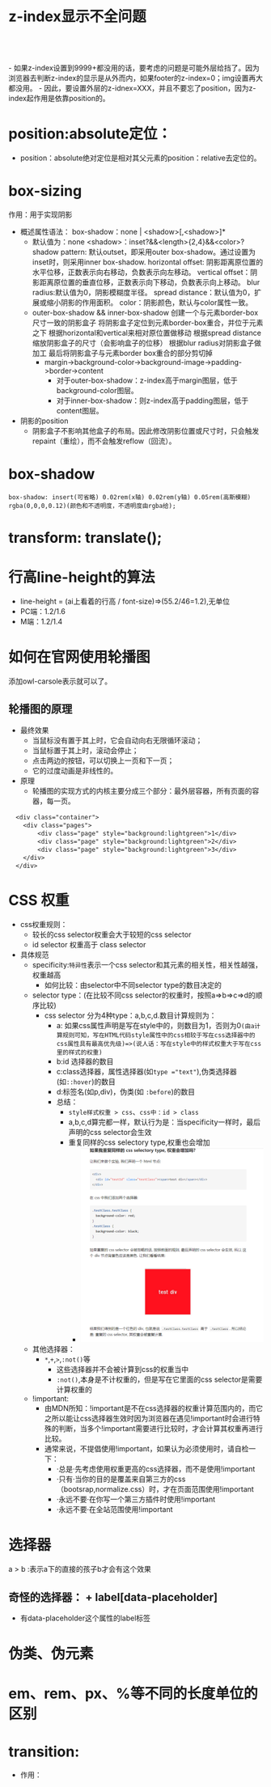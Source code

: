# z-index显示不全问题
<header>
    <div></div>
</header>
<footer>
    <div>
        <img style="z-index：20；position：XXX">
    </div>
</footer>
- 如果z-index设置到9999+都没用的话，要考虑的问题是可能外层给挡了。因为浏览器去判断z-index的显示是从外而内，如果footer的z-index=0；img设置再大都没用。
- 因此，要设置外层的z-idnex=XXX，并且不要忘了position，因为z-index起作用是依靠position的。

# position:absolute定位：
- position：absolute绝对定位是相对其父元素的position：relative去定位的。

# box-sizing

作用：用于实现阴影

- 概述属性语法：
    box-shadow：none | &#60;shadow&#62;[,&#60;shadow&#62;]*
  - 默认值为：none
        &#60;shadow&#62;：inset?&&&#60;length&#62;{2,4}&&&#60;color&#62;?
        shadow pattern: 默认outset，即采用outer box-shadow。通过设置为inset时，则采用inner box-shadow.
        horizontal offset: 阴影距离原位置的水平位移，正数表示向右移动，负数表示向左移动。
        vertical offset：阴影距离原位置的垂直位移，正数表示向下移动，负数表示向上移动。
        blur radius:默认值为0，阴影模糊度半径。
        spread distance：默认值为0，扩展或缩小阴影的作用面积。
        color：阴影颜色，默认与color属性一致。
  - outer-box-shadow && inner-box-shadow
      创建一个与元素border-box尺寸一致的阴影盒子
      将阴影盒子定位到元素border-box重合，并位于元素之下
      根据horizontal和vertical来相对原位置做移动
      根据spread distance缩放阴影盒子的尺寸（会影响盒子的位移）
      根据blur radius对阴影盒子做加工
      最后将阴影盒子与元素border box重合的部分剪切掉
    - margin->background-color->background-image->padding->border->content
      - 对于outer-box-shadow：z-index高于margin图层，低于background-color图层。
      - 对于inner-box-shadow：则z-index高于padding图层，低于content图层。
- 阴影的position
  - 阴影盒子不影响其他盒子的布局。因此修改阴影位置或尺寸时，只会触发repaint（重绘），而不会触发reflow（回流）。

# box-shadow
    box-shadow: insert(可省略) 0.02rem(x轴) 0.02rem(y轴) 0.05rem(高斯模糊) rgba(0,0,0,0.12)(颜色和不透明度，不透明度由rgba给);


# transform: translate();

# 行高line-height的算法

- line-height = (ai上看着的行高 / font-size)=>(55.2/46=1.2),无单位
- PC端：1.2/1.6
- M端：1.2/1.4

# 如何在官网使用轮播图

添加owl-carsole表示就可以了。

## 轮播图的原理

- 最终效果
  - 当鼠标没有置于其上时，它会自动向右无限循环滚动；
  - 当鼠标置于其上时，滚动会停止；
  - 点击两边的按钮，可以切换上一页和下一页；
  - 它的过度动画是非线性的。
- 原理
  - 轮播图的实现方式的内核主要分成三个部分：最外层容器，所有页面的容器，每一页。
  
```
  <div class="container">
    <div class="pages">
        <div class="page" style="background:lightgreen">1</div>
        <div class="page" style="background:lightgreen">2</div>
        <div class="page" style="background:lightgreen">3</div>
    </div>
  </div>
```


# CSS 权重

- css权重规则：
  - 较长的css selector权重会大于较短的css selector
  - id selector 权重高于 class selector
- 具体规范
  - specificity:`特异性`表示一个css selector和其元素的相关性，相关性越强，权重越高
    - 如何比较：由selector中不同selector type的数目决定的
  - selector type：(在比较不同css selector的权重时，按照a=>b=>c=>d的顺序比较)
    - css selector 分为4种type：a,b,c,d.数目计算规则为：
      - a: 如果css属性声明是写在style中的，则数目为1，否则为0`(由a计算规则可知，写在HTML代码style属性中的css相较于写在css选择器中的css属性具有最高优先级)=>(说人话：写在style中的样式权重大于写在css里的样式的权重)`
      - b:id 选择器的数目
      - c:class选择器，属性选择器(如`type ="text"`),伪类选择器(如`::hover`)的数目
      - d:标签名(如p,div)，伪类(如 `:before`)的数目
      - 总结：
        - `style样式权重 > css`、`css中：id > class`
        - a,b,c,d算完都一样，默认行为是：当specificity一样时，最后声明的css selector会生效
        - 重复同样的css selectory type,权重也会增加
          - ![重复同样selectoryTyle显示结果](./images/重复同样样式权重结果.png)
  - 其他选择器：
    - `*`,`+`,`>`,`:not()`等
      - 这些选择器并不会被计算到css的权重当中
      - `:not()`,本身是不计权重的，但是写在它里面的css selector是需要计算权重的
  - !important:
    - 由MDN所知：!important是不在css选择器的权重计算范围内的，而它之所以能让css选择器生效时因为浏览器在遇见!important时会进行特殊的判断，当多个!important需要进行比较时，才会计算其权重再进行比较。
    - 通常来说，不提倡使用!important，如果认为必须使用时，请自检一下：
      - ·总是·先考虑使用权重更高的css选择器，而不是使用!important
      - ·只有·当你的目的是覆盖来自第三方的css（bootsrap,normalize.css）时，才在页面范围使用!important
      - ·永远不要·在你写一个第三方插件时使用!important
      - ·永远不要·在全站范围使用!important

# 选择器
a > b :表示a下的直接的孩子b才会有这个效果  
## 奇怪的选择器： + label[data-placeholder]
- 有data-placeholder这个属性的label标签


# 伪类、伪元素


# em、rem、px、%等不同的长度单位的区别

# transition:

- 作用：


